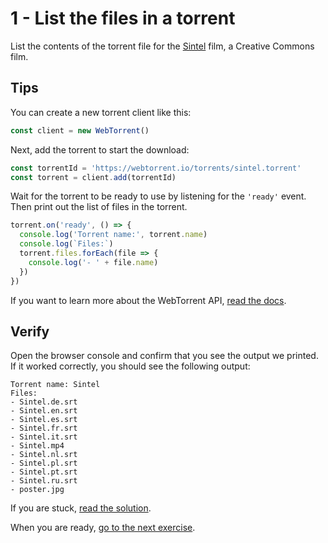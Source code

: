 # 1 - List the files in a torrent

List the contents of the torrent file for the [Sintel](https://webtorrent.io/torrents/sintel.torrent) film, a Creative Commons film.

## Tips

You can create a new torrent client like this:

```js
const client = new WebTorrent()
```

Next, add the torrent to start the download:

```js
const torrentId = 'https://webtorrent.io/torrents/sintel.torrent'
const torrent = client.add(torrentId)
```

Wait for the torrent to be ready to use by listening for the `'ready'` event. Then print out the list of files in the torrent.

```js
torrent.on('ready', () => {
  console.log('Torrent name:', torrent.name)
  console.log(`Files:`)
  torrent.files.forEach(file => {
    console.log('- ' + file.name)
  })
})
```

If you want to learn more about the WebTorrent API, [read the docs](https://webtorrent.io/docs).

## Verify

Open the browser console and confirm that you see the output we printed. If it worked correctly, you should see the following output:

```
Torrent name: Sintel
Files:
- Sintel.de.srt
- Sintel.en.srt
- Sintel.es.srt
- Sintel.fr.srt
- Sintel.it.srt
- Sintel.mp4
- Sintel.nl.srt
- Sintel.pl.srt
- Sintel.pt.srt
- Sintel.ru.srt
- poster.jpg
```

If you are stuck, [read the solution](https://codepen.io/ferossity/pen/zYvQVbY?editors=1010).

When you are ready, [go to the next exercise](02.md).

